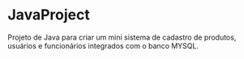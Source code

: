 # JavaProject
Projeto de Java para criar um mini sistema de cadastro de produtos, usuários e funcionários integrados com o banco MYSQL.
